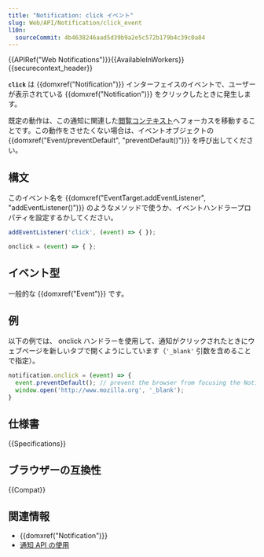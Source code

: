 ```yaml
---
title: "Notification: click イベント"
slug: Web/API/Notification/click_event
l10n:
  sourceCommit: 4b4638246aad5d39b9a2e5c572b179b4c39c0a84
---
```


{{APIRef("Web Notifications")}}{{AvailableInWorkers}}{{securecontext_header}}

**`click`** は {{domxref("Notification")}} インターフェイスのイベントで、ユーザーが表示されている {{domxref("Notification")}} をクリックしたときに発生します。

既定の動作は、この通知に関連した[閲覧コンテキスト](https://html.spec.whatwg.org/multipage/browsers.html#browsing-context)へフォーカスを移動することです。この動作をさせたくない場合は、イベントオブジェクトの {{domxref("Event/preventDefault", "preventDefault()")}} を呼び出してください。

## 構文

このイベント名を {{domxref("EventTarget.addEventListener", "addEventListener()")}} のようなメソッドで使うか、イベントハンドラープロパティを設定するかしてください。

```js
addEventListener('click', (event) => { });

onclick = (event) => { };
```

## イベント型

一般的な {{domxref("Event")}} です。

## 例

以下の例では、 onclick ハンドラーを使用して、通知がクリックされたときにウェブページを新しいタブで開くようにしています（`'_blank'` 引数を含めることで指定）。

```js
notification.onclick = (event) => {
  event.preventDefault(); // prevent the browser from focusing the Notification's tab
  window.open('http://www.mozilla.org', '_blank');
}
```

## 仕様書

{{Specifications}}

## ブラウザーの互換性

{{Compat}}

## 関連情報

- {{domxref("Notification")}}
- [通知 API の使用](/ja/docs/Web/API/Notifications_API/Using_the_Notifications_API)
